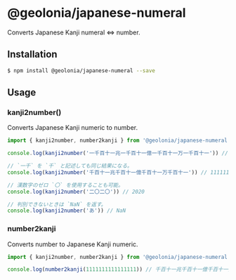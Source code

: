 # @geolonia/japanese-numeral

Converts Japanese Kanji numeral <=> number.

## Installation

```bash
$ npm install @geolonia/japanese-numeral --save
```

## Usage

### kanji2number()

Converts Japanese Kanji numeric to number.

```javascript
import { kanji2number, number2kanji } from '@geolonia/japanese-numeral'

console.log(kanji2number('一千百十一兆一千百十一億一千百十一万一千百十一')) // 1111111111111111

// `一千` を `千` と記述しても同じ結果になる。
console.log(kanji2number('千百十一兆千百十一億千百十一万千百十一')) // 1111111111111111

// 漢数字のゼロ `〇` を使用することも可能。
console.log(kanji2number('二〇二〇')) // 2020

// 判別できないときは `NaN` を返す。
console.log(kanji2number('あ')) // NaN
```

### number2kanji

Converts number to Japanese Kanji numeric.

```javascript
import { kanji2number, number2kanji } from '@geolonia/japanese-numeral'

console.log(number2kanji(1111111111111111)) // 千百十一兆千百十一億千百十一万千百十一
```
